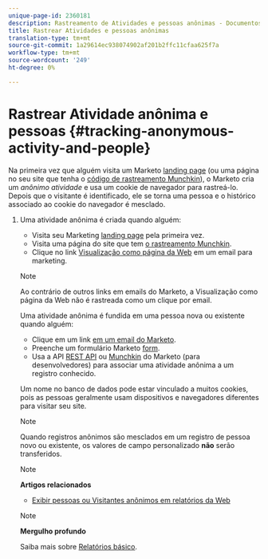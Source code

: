```yaml
---
unique-page-id: 2360181
description: Rastreamento de Atividades e pessoas anônimas - Documentos de marketing - Documentação do produto
title: Rastrear Atividades e pessoas anônimas
translation-type: tm+mt
source-git-commit: 1a29614ec938074902af201b2ffc11cfaa625f7a
workflow-type: tm+mt
source-wordcount: '249'
ht-degree: 0%

---
```



# Rastrear Atividade anônima e pessoas {#tracking-anonymous-activity-and-people}

Na primeira vez que alguém visita um Marketo [landing page](../../../../product-docs/demand-generation/landing-pages/free-form-landing-pages/create-a-free-form-landing-page.md) (ou uma página no seu site que tenha o [código de rastreamento Munchkin](../../../../product-docs/administration/additional-integrations/add-munchkin-tracking-code-to-your-website.md)), o Marketo cria um *anônimo* *atividade* e usa um cookie de navegador para rastreá-lo. Depois que o visitante é identificado, ele se torna uma pessoa e o histórico associado ao cookie do navegador é mesclado.

1. Uma atividade anônima é criada quando alguém:

   * Visita seu Marketing [landing page](../../../../product-docs/demand-generation/landing-pages/free-form-landing-pages/create-a-free-form-landing-page.md) pela primeira vez.
   * Visita uma página do site que tem [o rastreamento Munchkin](../../../../product-docs/administration/additional-integrations/add-munchkin-tracking-code-to-your-website.md).
   * Clique no link [Visualização como página da Web](../../../../product-docs/email-marketing/general/functions-in-the-editor/add-a-view-as-web-page-link-to-an-email.md) em um email para marketing.

   >[!NOTE]
   >
   >Ao contrário de outros links em emails do Marketo, a Visualização como página da Web não é rastreada como um clique por email.

   Uma atividade anônima é fundida em uma pessoa nova ou existente quando alguém:

   * Clique em um link [em um email do Marketo](../../../../product-docs/email-marketing/general/using-tokens/add-tokens-to-an-email-link.md).
   * Preenche um formulário Marketo [form](http://docs.marketo.com/display/docs/forms).
   * Usa a API [REST API](http://developers.marketo.com/rest-api/lead-database/leads/) ou [Munchkin](http://developers.marketo.com/documentation/websites/lead-tracking-munchkin-js/) do Marketo (para desenvolvedores) para associar uma atividade anônima a um registro conhecido.

   Um nome no banco de dados pode estar vinculado a muitos cookies, pois as pessoas geralmente usam dispositivos e navegadores diferentes para visitar seu site.

   >[!NOTE]
   >
   >Quando registros anônimos são mesclados em um registro de pessoa novo ou existente, os valores de campo personalizado **não** serão transferidos.

   >[!NOTE]
   >
   >**Artigos relacionados**
   >
   >    
   >    
   >    * [Exibir pessoas ou Visitantes anônimos em relatórios da Web](display-people-or-anonymous-visitors-in-web-reports.md)


   >[!NOTE]
   >
   >**Mergulho profundo**
   >
   >
   >Saiba mais sobre [Relatórios básico](http://docs.marketo.com/display/docs/basic+reporting).

